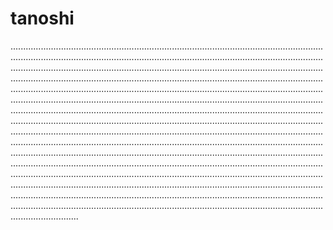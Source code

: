 # tanoshi
...........................................................................................................................................................................................................................................................................................................................................................................................................................................................................................................................................................................................................................................................................................................................................................................................................................................................................................................................................................................................................................................................................................................................................................................................................................................................................................................................................................................................................................................................................................................................................................................................................................................................................................................................................................................................................................................................................................................................................................................................................................................................................................